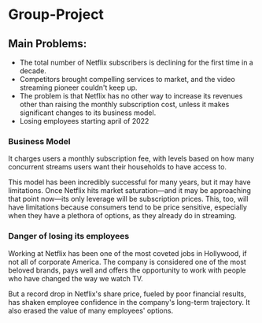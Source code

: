 # Group-Project


## Main Problems:

- The total number of Netflix subscribers is declining for the first time in a decade.
- Competitors brought compelling services to market, and the video streaming pioneer couldn't keep up.
- The problem is that Netflix has no other way to increase its revenues other than raising the monthly subscription cost, unless it makes significant changes to its business model.
- Losing employees starting april of 2022

### Business Model 

It charges users a monthly subscription fee, with levels based on how many concurrent streams users want their households to have access to.

This model has been incredibly successful for many years, but it may have limitations. Once Netflix hits market saturation—and it may be approaching that point now—its only leverage will be subscription prices. This, too, will have limitations because consumers tend to be price sensitive, especially when they have a plethora of options, as they already do in streaming.

### Danger of losing its employees

Working at Netflix has been one of the most coveted jobs in Hollywood, if not all of corporate America. The company is considered one of the most beloved brands, pays well and offers the opportunity to work with people who have changed the way we watch TV.

But a record drop in Netflix's share price, fueled by poor financial results, has shaken employee confidence in the company's long-term trajectory. It also erased the value of many employees' options.
